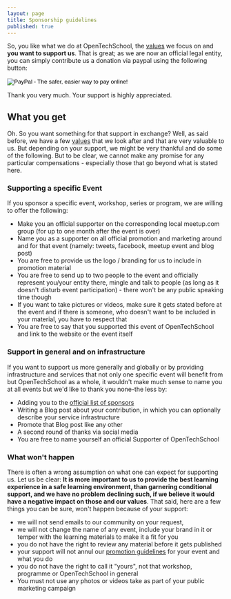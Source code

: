 ```yaml
---
layout: page
title: Sponsorship guidelines
published: true
---
```



So, you like what we do at OpenTechSchool, the [values](/about.html#core_values) we focus on and **you want to support us**. That is great; as we are now an official legal entity, you can simply contribute us a donation via paypal using the following button:


<form action="https://www.paypal.com/cgi-bin/webscr" method="post" target="_top">
	<input type="hidden" name="cmd" value="_s-xclick" />
	<input type="hidden" name="hosted_button_id" value="DWWZRJAN8C9DE" />
	<input type="image" src="https://www.paypalobjects.com/en_US/i/btn/btn_donate_LG.gif" border="0" name="submit" alt="PayPal - The safer, easier way to pay online!" />
	<img alt="" border="0" src="https://www.paypalobjects.com/de_DE/i/scr/pixel.gif" width="1" height="1" />
</form>

Thank you very much. Your support is highly appreciated.

## What you get
Oh. So you want something for that support in exchange? Well, as said before, we have a few [values](/about.html#core_values) that we look after and that are very valuable to us. But depending on your support, we might be very thankful and do some of the following. But to be clear, we cannot make any promise for any particular compensations - especially those that go beyond what is stated here.

### Supporting a specific Event
If you sponsor a specific event, workshop, series or program, we are willing to offer the following:


 * Make you an official supporter on the corresponding local meetup.com group (for up to one month after the event is over)
 * Name you as a supporter on all official promotion and marketing around and for that event (namely: tweets, facebook, meetup event and blog post)
 * You are free to provide us the logo / branding for us to include in promotion material
 * You are free to send up to two people to the event and officially represent you/your entity there, mingle and talk to people (as long as it doesn't disturb event participation) - there won't be any public speaking time though
 * If you want to take pictures or videos, make sure it gets stated before at the event and if there is someone, who doesn't want to be included in your material, you have to respect that
 * You are free to say that you supported this event of OpenTechSchool and link to the website or the event itself



### Support in general and on infrastructure
If you want to support us more generally and globally or by providing infrastructure and services that not only one specific event will benefit from but OpenTechSchool as a whole, it wouldn't make much sense to name you at all events but we'd like to thank you none-the less by:
 
 * Adding you to the [official list of sponsors](/sponsors.html)
 * Writing a Blog post about your contribution, in which you can optionally describe your service infrastructure
 * Promote that Blog post like any other
 * A second round of thanks via social media
 * You are free to name yourself an official Supporter of OpenTechSchool


### What won't happen

There is often a wrong assumption on what one can expect for supporting us. Let us be clear: **It is more important to us to provide the best learning experience in a safe learning environment, than garnering conditional support, and we have no problem declining such, if we believe it would have a negative impact on those and our values**. That said, here are a few things you can be sure, won't happen because of your support:

 * we will not send emails to our community on your request,
 * we will not change the name of any event, include your brand in it or temper with the learning materials to make it a fit for you
 * you do not have the right to review any material before it gets published
 * your support will not annul our [promotion guidelines](/handbooks/promotion.html) for your event and what you do
 * you do not have the right to call it "yours", not that workshop, programme or OpenTechSchool in general 
 * You must not use any photos or videos take as part of your public marketing campaign
